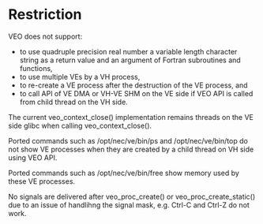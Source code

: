 # Restriction

VEO does not support:
 - to use quadruple precision real number a variable length character string 
   as a return value and an argument of Fortran subroutines and functions,
 - to use multiple VEs by a VH process,
 - to re-create a VE process after the destruction of the VE process, and
 - to call API of VE DMA or VH-VE SHM on the VE side if VEO API is called from child thread on the VH side.

The current veo_context_close() implementation remains threads on the VE side glibc when calling veo_context_close().

Ported commands such as /opt/nec/ve/bin/ps and /opt/nec/ve/bin/top do not show VE processes when they are created by a child thread on VH side using VEO API.

Ported commands such as /opt/nec/ve/bin/free show memory used by these VE processes.

No signals are delivered after veo_proc_create() or veo_proc_create_static() due to an issue of handlihng the signal mask, e.g. Ctrl-C and Ctrl-Z do not work.
